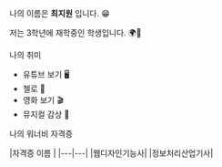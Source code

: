 나의 이름은 **최지원** 입니다. 😁

저는 3학년에 재학중인 학생입니다. 🌍🏫

나의 취미

- 유튜브 보기 🖥️
- 첼로 🎻
- 영화 보기 🎬
- 뮤지컬 감상 🎫

나의 워너비 자격증

|자격증 이름 |
|---|---|
|웹디자인기능사|
|정보처리산업기사|
